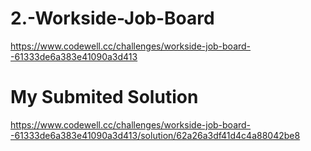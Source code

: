 # 2.-Workside-Job-Board
https://www.codewell.cc/challenges/workside-job-board--61333de6a383e41090a3d413

# My Submited Solution
https://www.codewell.cc/challenges/workside-job-board--61333de6a383e41090a3d413/solution/62a26a3df41d4c4a88042be8
